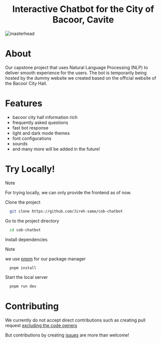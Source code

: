 <h1 align="center">Interactive Chatbot for the City of Bacoor, Cavite</h1>

![masterhead](https://github.com/user-attachments/assets/4c64f1e7-7e5c-41a5-9579-07ebcdb06dfd)

###


# About

Our capstone project that uses Natural Language Processing (NLP) to deliver smooth experience for the users. The bot is temporarily being hosted by the dummy website we created based on the official website of the Bacoor City Hall.

###

# Features

- bacoor city hall information rich
- frequently asked questions
- fast bot response
- light and dark mode themes
- font configurations
- sounds
- and many more will be added in the future!

###

# Try Locally!

> [!note]
> For trying locally, we can only provide the frontend as of now.

Clone the project

```bash
  git clone https://github.com/Jireh-sama/cob-chatbot
```

Go to the project directory

```bash
  cd cob-chatbot
```

Install dependencies
> [!note]
> we use [pnpm](https://pnpm.io/) for our package manager

```bash
  pnpm install
```

Start the local server

```bash
  pnpm run dev
```

###

# Contributing

We currently do not accept direct contributions such as creating pull request [excluding the code owners](https://github.com/Jireh-sama/cob-chatbot/graphs/contributors)

But contributions by creating [issues](https://github.com/Jireh-sama/cob-chatbot/issues) are more than welcome! 


